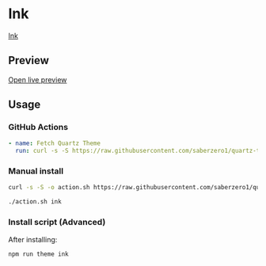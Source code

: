 # Ink

[Ink](https://github.com/harmtemolder)

## Preview

[Open live preview](https://quartz-themes.github.io/ink/)

## Usage

### GitHub Actions

```yaml
- name: Fetch Quartz Theme
  run: curl -s -S https://raw.githubusercontent.com/saberzero1/quartz-themes/master/action.sh | bash -s -- ink
```

### Manual install

```bash
curl -s -S -o action.sh https://raw.githubusercontent.com/saberzero1/quartz-themes/master/action.sh

./action.sh ink
```

### Install script (Advanced)

After installing:

```bash
npm run theme ink
```
